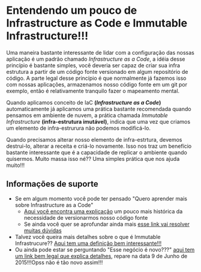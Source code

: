 # Entendendo um pouco de Infrastructure as Code e Immutable Infrastructure!!!

Uma maneira bastante interessante de lidar com a configuração das nossas aplicação é um padrão chamado
_Infrastructure as a Code_, a idéia desse princípio é bastante simples, você deveria ser capaz de criar
sua infra estrutura a partir de um código fonte versionado em algum repositório de código.
A parte legal desse princípio é que normalmente já fazemos isso com nossas aplicações, armazenamos nosso código
fonte em um git por exemplo, então é relativamente tranquilo fazer o mapeamento mental.

Quando aplicamos conceito de IaC **(_Infrastructure as a Code_)** automaticamente já aplicamos uma prática bastante recomendada quando pensamos
em ambiente de nuvem, a prática chamada _Immutable Infrastructure_ **(infra-estrutura imutável)**, indica que uma vez que criamos
um elemento de infra-estrurura não podemos modificá-lo.

Quando precisamos alterar nosso elemento de infra-estrtura, devemos destrui-lo, alterar a receita e criá-lo novamente. Isso nos traz um benefício bastante
interessante que é a capacidade de replicar o ambiente quando quisermos. Muito massa isso né?? Uma simples prática
que nos ajuda muito!!! 

## Informações de suporte

* Se em algum momento você pode ter pensado "Quero aprender mais sobre Infrastructure as a Code"
  * [Aqui você encontra uma explicação](https://www.hashicorp.com/resources/what-is-infrastructure-as-code/) um pouco mais histórica da necessidade de versionarmos nosso código fonte
  * Se ainda você quer se aprofundar ainda mais [esse link vai resolver muitas dúvidas](https://www.ibm.com/cloud/learn/infrastructure-as-code)
* Talvez você queira mais detalhes sobre o que é Immutable Infrastrucure?? [Aqui tem uma definição bem interessante!!!](https://www.hashicorp.com/resources/what-is-mutable-vs-immutable-infrastructure/)
* Ou ainda pode estar se perguntando "Esse negócio é novo???" [aqui tem um link bem legal que explica detalhes](https://www.oreilly.com/radar/an-introduction-to-immutable-infrastructure/),
 repare na data 9 de Junho de 2015!!!Opss não é tão novo assim!!!


  



